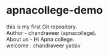# apnacollege-demo
this is my first Git repository.
<br>
Author - chandraveer (apnacollege).
<br>
About us - Hi Apna college.
<br>
welcome : chandraveer yadav
